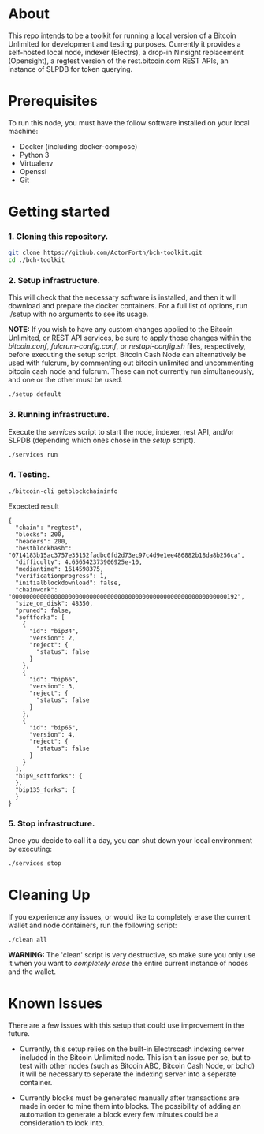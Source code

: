 # About

This repo intends to be a toolkit for running a local version of a Bitcoin Unlimited for development and testing purposes. Currently it provides a self-hosted local node, indexer (Electrs), a drop-in Ninsight replacement (Opensight), a regtest version of the rest.bitcoin.com REST APIs, an instance of SLPDB for token querying.

# Prerequisites

To run this node, you must have the follow software installed on your local machine:

* Docker (including docker-compose)
* Python 3
* Virtualenv
* Openssl
* Git

# Getting started

### 1. Cloning this repository.

```bash
git clone https://github.com/ActorForth/bch-toolkit.git
cd ./bch-toolkit
```

### 2. Setup infrastructure.
This will check that the necessary software is installed, and then it will download and prepare the docker containers. For a full list of options, run ./setup with no arguments to see its usage.

__NOTE:__ If you wish to have any custom changes applied to the Bitcoin Unlimited, or REST API services, be sure to apply those changes within the _bitcoin.conf_, _fulcrum-config.conf_, or _restapi-config.sh_ files, respectively, before executing the setup script. Bitcoin Cash Node can alternatively be used with fulcrum, by commenting out bitcoin unlimited and uncommenting bitcoin cash node and fulcrum. These can not currently run simultaneously, and one or the other must be used.

```bash
./setup default
```

### 3. Running infrastructure.

Execute the _services_ script to start the node, indexer, rest API, and/or SLPDB (depending which ones chose in the _setup_ script).

```bash
./services run
```

### 4. Testing.

```bash
./bitcoin-cli getblockchaininfo
```
Expected result
```
{
  "chain": "regtest",
  "blocks": 200,
  "headers": 200,
  "bestblockhash": "0714183b15ac3757e35152fadbc0fd2d73ec97c4d9e1ee486882b18da8b256ca",
  "difficulty": 4.656542373906925e-10,
  "mediantime": 1614598375,
  "verificationprogress": 1,
  "initialblockdownload": false,
  "chainwork": "0000000000000000000000000000000000000000000000000000000000000192",
  "size_on_disk": 48350,
  "pruned": false,
  "softforks": [
    {
      "id": "bip34",
      "version": 2,
      "reject": {
        "status": false
      }
    },
    {
      "id": "bip66",
      "version": 3,
      "reject": {
        "status": false
      }
    },
    {
      "id": "bip65",
      "version": 4,
      "reject": {
        "status": false
      }
    }
  ],
  "bip9_softforks": {
  },
  "bip135_forks": {
  }
}
```

### 5. Stop infrastructure.

Once you decide to call it a day, you can shut down your local environment by executing:

```bash
./services stop
```

# Cleaning Up

If you experience any issues, or would like to completely erase the current wallet and node containers, run the following script:

```bash
./clean all
```

__WARNING:__ The 'clean' script is very destructive, so make sure you only use it when you want to _completely erase_ the entire current instance of nodes and the wallet.


# Known Issues

There are a few issues with this setup that could use improvement in the future.

* Currently, this setup relies on the built-in Electrscash indexing server included in the Bitcoin Unlimited node. This isn't an issue per se, but to test with other nodes (such as Bitcoin ABC, Bitcoin Cash Node, or bchd) it will be necessary to seperate the indexing server into a seperate container.

* Currently blocks must be generated manually after transactions are made in order to mine them into blocks. The possibility of adding an automation to generate a block every few minutes could be a consideration to look into.
